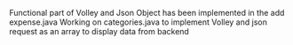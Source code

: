 Functional part of Volley and Json Object has been implemented in the add expense.java
Working on categories.java to implement Volley and json request as an array to display data from backend
